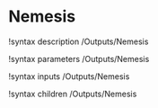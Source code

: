 <!-- MOOSE Documentation Stub: Remove this when content is added. -->

# Nemesis

!syntax description /Outputs/Nemesis

!syntax parameters /Outputs/Nemesis

!syntax inputs /Outputs/Nemesis

!syntax children /Outputs/Nemesis
